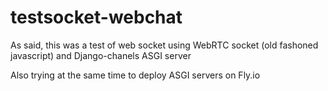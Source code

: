 # testsocket-webchat

As said, this was a test of web socket using WebRTC socket (old fashoned javascript) and Django-chanels ASGI server

Also trying at the same time to deploy ASGI servers on Fly.io 


